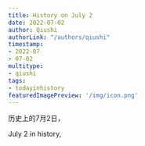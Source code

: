 ```yaml
---
title: History on July 2
date: 2022-07-02
author: Qiushi 
authorLink: "/authors/qiushi"
timestamp: 
- 2022-07
- 07-02
multitype: 
- qiushi
tags: 
- todayinhistory
featuredImagePreview: '/img/icon.png'
---
```









历史上的7月2日，

July 2 in history, 

<!--more-->

